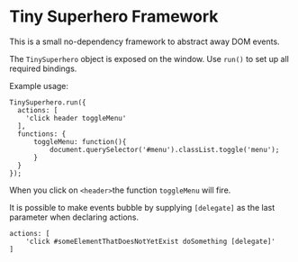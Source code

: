 # Tiny Superhero Framework

This is a small no-dependency framework to abstract away DOM events.

The ```TinySuperhero``` object is exposed on the window. Use ```run()``` to set up all required bindings.

Example usage:

```
TinySuperhero.run({
  actions: [
    'click header toggleMenu'
  ],
  functions: {
      toggleMenu: function(){
          document.querySelector('#menu').classList.toggle('menu');
      }
  }
});
```

When you click on ```<header>```the function ```toggleMenu``` will fire.

It is possible to make events bubble by supplying ```[delegate]``` as the last parameter when declaring actions.

```
actions: [
    'click #someElementThatDoesNotYetExist doSomething [delegate]'
]
````